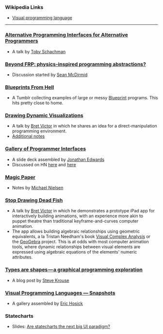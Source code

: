 ### Wikipedia Links
* [Visual programming language](https://en.wikipedia.org/wiki/Visual_programming_language)

---

### [Alternative Programming Interfaces for Alternative Programmers](https://vimeo.com/41968528)
* A talk by [Toby Schachman](https://twitter.com/tobiaschneider)


### [Beyond FRP: physics-inspired programming abstractions?](http://lambda-the-ultimate.org/node/2913)
* Discussion started by [Sean McDirmid](https://twitter.com/seanmcdirmid18)


### [Blueprints From Hell](https://blueprintsfromhell.tumblr.com)
* A Tumblr collecting examples of large or messy [Blueprint](implementations.md#blueprint) programs. This hits pretty close to home.


### [Drawing Dynamic Visualizations](https://vimeo.com/66085662)
* A talk by [Bret Victor](worrydream.com) in which he shares an idea for a direct-manipulation programming environment.
* [Additional notes](http://worrydream.com/DrawingDynamicVisualizationsTalkAddendum/)


### [Gallery of Programmer Interfaces](https://docs.google.com/presentation/d/1MD-CgzODFWzdpnYXr8bEgysfDmb8PDV6iCAjH5JIvaI/preview?slide=id.g1da0625f1b_0_92)
* A slide deck assembled by [Jonathan Edwards](https://twitter.com/jonathoda)
* Discussed on HN [here](https://news.ycombinator.com/item?id=16624724) and [here](https://news.ycombinator.com/item?id=14290909)


### [Magic Paper](http://cognitivemedium.com/magic_paper/)
* Notes by [Michael Nielsen](https://twitter.com/michael_nielsen)


### [Stop Drawing Dead Fish](https://vimeo.com/64895205)
* A talk by [Bret Victor](worrydream.com) in which he demonstrates a prototype iPad app for interactively building animations, with an experience more akin to puppet theatre than traditional keyframe-and-curves computer animation.
* The app allows building algebraic relationships using geometric equivalents, a la Tristan Needham's book [Visual Complex Analysis](http://usf.usfca.edu/vca/) or the [GeoGebra](https://en.wikipedia.org/wiki/GeoGebra) project. This is at odds with most computer animation tools, where dynamic relationships between visual elements are expressed using algebraic equations of the elements' numeric attributes.


### [Types are shapes — a graphical programming exploration](https://medium.com/@stevekrouse/types-are-shapes-d6af1e83192f)
* A blog post by [Steve Krouse](http://futureofcoding.org)


### [Visual Programming Languages — Snapshots](http://blog.interfacevision.com/design/design-visual-progarmming-languages-snapshots/)
* A gallery assembled by [Eric Hosick](https://twitter.com/erichosick)


### Statecharts
* Slides: [Are statecharts the next big UI paradigm?](https://news.ycombinator.com/item?id=15835005)
